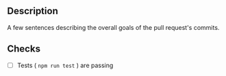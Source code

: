 ## Description

A few sentences describing the overall goals of the pull request's commits.

## Checks

- [ ] Tests ( `npm run test` ) are passing
